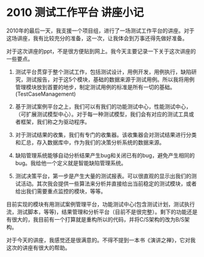# 2010 测试工作平台 讲座小记

2010年的最后一天，我支援一个项目组，进行了一场测试工作平台的讲座。对于这场讲座，我有比较充分的准备，这一次，让我体会到万事还得先做好准备。

对于这次讲座的ppt，不是很方便贴到网上。我今天主要记录一下关于这次讲座的一些要点。

1. 测试平台贯穿于整个测试工作，包括测试设计，用例开发，用例执行，缺陷研究，测试报告，对于这5个模块，基础的数据来源于测试用例。所以我将用例管理模块放到首要的地步，制定测试用例的标准是所有一切的基础。(TestCaseManagement)

2. 基于测试案例平台之上，我们可以有我们的功能测试中心，性能测试中心，（可扩展测试模型中心）。对于每一种测试模型，我们会有对应的测试工具或者框架，我们称之为驱动程序。

3. 对于测试结果的收集，我们有专门的收集器。该收集器会对测试结果进行分类和汇总，存入数据库中，作为我们的决策分析系统的数据来源。

4. 缺陷管理系统能够自动分析结果产生bug和关闭已有的bug，避免产生相同的bug。我给他一个定义就是智能缺陷管理系统。

5. 测试决策平台，第一步是产生大量的测试报表。可以很直观的显示出我们的测试活动。其次我会提供一些算法来分析并直接给出当前稳定的测试模块，或者给出我们需要重点监控的模块，等等。

目前实现的模块有用测试案例管理平台，功能测试中心(包含测试计划，测试执行流，测试脚本，等等)，结果管理和分析平台（目前不是很完整）。剩下的功能还是有很大的，我目前有一个打算就是重构所以的代码，并将C/S架构的改为B/S架构。

对于今天的讲座，我感觉还是很满意的。不得不提到一本书《演讲之禅》，它对我这次的讲座有很大的帮助。

